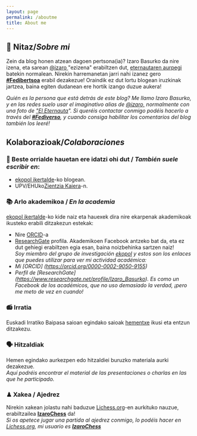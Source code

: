 ```yaml
---
layout: page
permalink: /aboutme
title: About me
---
```

## 👤 Nitaz/*Sobre mi*
Zein da blog honen atzean dagoen pertsona(ia)? Izaro Basurko da nire izena, eta sarean <a href="https://pleroma.libretux.com/izaro" target="_blank" rel="noopener">@izaro </a>"ezizena" erabiltzen dut, <a href="http://" target="_blank" rel="noopener">eternautaren aurpegi</a> batekin normalean. Nirekin harremanetan jarri nahi izanez gero [**#Fedibertsoa**](https://pleroma.libretux.com/izaro) erabil dezakezue! Oraindik ez dut lortu blogean iruzkinak jartzea, baina egiten dudanean ere hortik izango duzue aukera!

*Quién es la persona que está detrás de este blog? Me llamo Izaro Basurko, y en las redes suelo usar el imaginativo alias de <a href="https://pleroma.libretux.com/izaro">@izaro,</a> normalmente con una foto de <a href="https://es.wikipedia.org/wiki/El_Eternauta." target="_blank" rel="noopener">"El Eternauta</a>".  Si queréis contactar conmigo podéis hacerlo a través del [**#Fediverso**](https://pleroma.libretux.com/izaro), y cuando consiga habilitar los comentarios del blog también los leeré!*


## Kolaborazioak/*Colaboraciones*

### 📝 Beste orrialde hauetan ere idatzi ohi dut / *También suele escribir en*:

- [ekopol ikertalde](https://ekopol.eus/eu/)-ko blogean.
- UPV/EHUko[Zientzia Kaiera](https://zientziakaiera.eus/)-n.

### 📚 Arlo akademikoa / *En la academia*
[ekopol ikertalde](https://www.ehu.eus/eu/web/ekopol/home)-ko kide naiz eta hauexek dira nire ekarpenak akademikoak ikusteko erabili ditzakezun estekak: 
- Nire [ORCID](https://orcid.org/0000-0002-9050-9155)-a
- [ResearchGate](https://www.researchgate.net/profile/Izaro_Basurko) profila. Akademikoen Facebook antzeko bat da, eta ez dut gehiegi erabiltzen egia esan, baina noizbehinka sartzen naiz! <br>
*Soy miembro del grupo de investigación [ekopol](https://www.ehu.eus/es/web/ekopol/home) y estos son los enlaces que puedes utilizar para ver mi actividad académíca:*
- *Mi [ORCID] (https://orcid.org/0000-0002-9050-9155)*
- *Perfil de [ResearchGate] (https://www.researchgate.net/profile/Izaro_Basurko). Es como un Facebook de los académicos, que no uso demasiado la verdad, ¡pero me meto de vez en cuando!*

### 📻 Irratia
Euskadi Irratiko Baipasa saioan egindako saioak [hementxe](https://izaroblog.github.io/collaborations/Baipasa) ikusi eta entzun ditzakezu.

### 🗣 Hitzaldiak
Hemen egindako aurkezpen edo hitzaldiei buruzko materiala aurki dezakezue.<br>
*Aquí podréis encontrar el material de las presentaciones o charlas en las que he participado.*

### ♟ Xakea / Ajedrez 
Nirekin xakean jolastu nahi baduzue [Lichess.org](https://lichess.org/)-en aurkituko nauzue, erabiltzailea  **[IzaroChess](https://lichess.org/@/izarochess)** da! <br>
*Si os apetece jugar una partida al ajedrez conmigo, lo podéis hacer en [Lichess.org](https://lichess.org/), mi usuario es **[IzaroChess](https://lichess.org/@/izarochess)***



